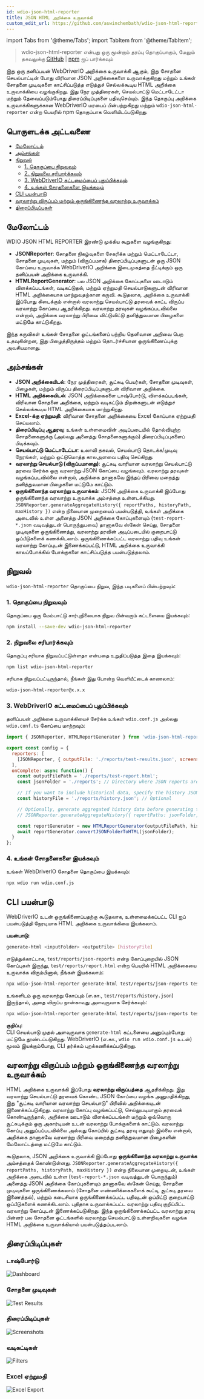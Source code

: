 ```yaml
---
id: wdio-json-html-reporter
title: JSON HTML அறிக்கை உருவாக்கி
custom_edit_url: https://github.com/aswinchembath/wdio-json-html-reporter/edit/main/README.md
---
```


import Tabs from '@theme/Tabs';
import TabItem from '@theme/TabItem';

> wdio-json-html-reporter என்பது ஒரு மூன்றாம் தரப்பு தொகுப்பாகும், மேலும் தகவலுக்கு [GitHub](https://github.com/aswinchembath/wdio-json-html-reporter) | [npm](https://www.npmjs.com/package/wdio-json-html-reporter) ஐப் பார்க்கவும்

இது ஒரு தனிப்பயன் WebDriverIO அறிக்கை உருவாக்கி ஆகும், இது சோதனை செயல்பாட்டின் போது விரிவான JSON அறிக்கைகளை உருவாக்குகிறது மற்றும் உங்கள் சோதனை முடிவுகளை காட்சிப்படுத்த எடுத்துச் செல்லக்கூடிய HTML அறிக்கை உருவாக்கியை வழங்குகிறது. இது நேர முத்திரைகள், செயல்பாட்டு மெட்டாடேட்டா மற்றும் தேவைப்படும்போது திரைப்பிடிப்புகளை பதிவுசெய்யும். இந்த தொகுப்பு அறிக்கை உருவாக்கிகளுக்கான WebDriverIO மரபைப் பின்பற்றுகிறது மற்றும் `wdio-json-html-reporter` என்ற பெயரில் npm தொகுப்பாக வெளியிடப்படுகிறது.

## பொருளடக்க அட்டவணை

- [மேலோட்டம்](#overview)
- [அம்சங்கள்](#features)
- [நிறுவல்](#installation)
  - [1. தொகுப்பை நிறுவவும்](#1-install-the-package)
  - [2. நிறுவலை சரிபார்க்கவும்](#2-verify-installation)
  - [3. WebDriverIO கட்டமைப்பைப் புதுப்பிக்கவும்](#3-update-webdriverio-configuration)
  - [4. உங்கள் சோதனைகளை இயக்கவும்](#4-run-your-tests)
- [CLI பயன்பாடு](#cli-usage)
- [வரலாற்று விருப்பம் மற்றும் ஒருங்கிணைந்த வரலாற்று உருவாக்கம்](#history-option-and-aggregated-history-generation)
- [திரைப்பிடிப்புகள்](#screenshots)

## மேலோட்டம்

WDIO JSON HTML REPORTER இரண்டு முக்கிய கூறுகளை வழங்குகிறது:

- **JSONReporter**: சோதனை நிகழ்வுகளை சேகரிக்க மற்றும் மெட்டாடேட்டா, சோதனை முடிவுகள், மற்றும் (விருப்பமாக) திரைப்பிடிப்புகளுடன் ஒரு JSON கோப்பை உருவாக்க WebDriverIO அறிக்கை இடைமுகத்தை நீட்டிக்கும் ஒரு தனிப்பயன் அறிக்கை உருவாக்கி.
- **HTMLReportGenerator**: பல JSON அறிக்கை கோப்புகளை ஊடாடும் விளக்கப்படங்கள், வடிகட்டுதல், மற்றும் ஏற்றுமதி செயல்பாடுகளுடன் விரிவான HTML அறிக்கையாக மாற்றுவதற்கான கருவி. கூடுதலாக, அறிக்கை உருவாக்கி இப்போது கிடைக்கும் என்றால் வரலாற்று செயல்பாட்டு தரவைக் காட்ட விருப்ப வரலாற்று கோப்பை ஆதரிக்கிறது. வரலாற்று தரவுகள் வழங்கப்படவில்லை என்றால், அறிக்கை வரலாற்று பிரிவை விட்டுவிட்டு தனித்துவமான பிழைகளை மட்டுமே காட்டுகிறது.

இந்த கருவிகள் உங்கள் சோதனை ஓட்டங்களைப் பற்றிய தெளிவான அறிவை பெற உதவுகின்றன, இது பிழைத்திருத்தம் மற்றும் தொடர்ச்சியான ஒருங்கிணைப்புக்கு அவசியமானது.

## அம்சங்கள்

- **JSON அறிக்கையிடல்**: நேர முத்திரைகள், சூட்சுடி பெயர்கள், சோதனை முடிவுகள், பிழைகள், மற்றும் விருப்ப திரைப்பிடிப்புகளுடன் விரிவான அறிக்கை.
- **HTML அறிக்கையிடல்**: JSON அறிக்கைகளை டாஷ்போர்டு, விளக்கப்படங்கள், விரிவான சோதனை அறிக்கை, மற்றும் வடிகட்டும் திறன்களுடன் எடுத்துச் செல்லக்கூடிய HTML அறிக்கையாக மாற்றுகிறது.
- **Excel-க்கு ஏற்றுமதி**: விரிவான சோதனை அறிக்கையை Excel கோப்பாக ஏற்றுமதி செய்யலாம்.
- **திரைப்பிடிப்பு ஆதரவு**: உங்கள் உள்ளமைவின் அடிப்படையில் தோல்வியுற்ற சோதனைகளுக்கு (அல்லது அனைத்து சோதனைகளுக்கும்) திரைப்பிடிப்புகளைப் பிடிக்கவும்.
- **செயல்பாட்டு மெட்டாடேட்டா**: உலாவி தகவல், செயல்பாடு தொடக்க/முடிவு நேரங்கள், மற்றும் ஒட்டுமொத்த காலஅளவை பதிவு செய்கிறது.
- **வரலாற்று செயல்பாடு (விருப்பமானது)**: சூட்சுடி வாரியான வரலாற்று செயல்பாட்டு தரவை சேர்க்க ஒரு வரலாற்று JSON கோப்பை வழங்கவும். வரலாற்று தரவுகள் வழங்கப்படவில்லை என்றால், அறிக்கை தானாகவே இந்தப் பிரிவை மறைத்து தனித்துவமான பிழைகளை மட்டுமே காட்டும்.
- **ஒருங்கிணைந்த வரலாற்று உருவாக்கம்**: JSON அறிக்கை உருவாக்கி இப்போது ஒருங்கிணைந்த வரலாற்று உருவாக்க அம்சத்தை உள்ளடக்கியது. `JSONReporter.generateAggregateHistory({ reportPaths, historyPath, maxHistory })` என்ற நிலையான முறையைப் பயன்படுத்தி, உங்கள் அறிக்கை அடைவில் உள்ள அனைத்து JSON அறிக்கை கோப்புகளையும் (`test-report-*.json` வடிவத்துடன் பொருந்துபவை) தானாகவே ஸ்கேன் செய்து, சோதனை முடிவுகளை ஒருங்கிணைத்து, வரலாற்று தரவின் அடிப்படையில் குறைபாட்டு ஒப்பீடுகளைக் கணக்கிடலாம். ஒருங்கிணைக்கப்பட்ட வரலாற்று பதிவு உங்கள் வரலாற்று கோப்புடன் இணைக்கப்பட்டு, HTML அறிக்கை உருவாக்கி காலப்போக்கில் போக்குகளை காட்சிப்படுத்த பயன்படுத்தலாம்.

## நிறுவல்

`wdio-json-html-reporter` தொகுப்பை நிறுவ, இந்த படிகளைப் பின்பற்றவும்:

### 1. தொகுப்பை நிறுவவும்

தொகுப்பை ஒரு மேம்பாட்டு சார்புநிலையாக நிறுவ பின்வரும் கட்டளையை இயக்கவும்:

```bash
npm install --save-dev wdio-json-html-reporter
```

### 2. நிறுவலை சரிபார்க்கவும்

தொகுப்பு சரியாக நிறுவப்பட்டுள்ளதா என்பதை உறுதிப்படுத்த இதை இயக்கவும்:

```bash
npm list wdio-json-html-reporter
```

சரியாக நிறுவப்பட்டிருந்தால், நீங்கள் இது போன்ற வெளியீட்டைக் காணலாம்:

```bash
wdio-json-html-reporter@x.x.x
```

### 3. WebDriverIO கட்டமைப்பைப் புதுப்பிக்கவும்

தனிப்பயன் அறிக்கை உருவாக்கியைச் சேர்க்க உங்கள் `wdio.conf.js` அல்லது `wdio.conf.ts` கோப்பை மாற்றவும்:

```javascript
import { JSONReporter, HTMLReportGenerator } from 'wdio-json-html-reporter';

export const config = {
  reporters: [
    [JSONReporter, { outputFile: './reports/test-results.json', screenshotOption: 'OnFailure' }],  // Options: "No", "OnFailure", "Full"
  ],
  onComplete: async function() {
    const outputFilePath = './reports/test-report.html';
    const jsonFolder = './reports'; // Directory where JSON reports are saved

    // If you want to include historical data, specify the history JSON file path here.
    const historyFile = './reports/history.json'; // Optional

    // Optionally, generate aggregated history data before generating the HTML report.
    // JSONReporter.generateAggregateHistory({ reportPaths: jsonFolder, historyPath: historyFile });

    const reportGenerator = new HTMLReportGenerator(outputFilePath, historyFile);
    await reportGenerator.convertJSONFolderToHTML(jsonFolder);
  }
};
```

### 4. உங்கள் சோதனைகளை இயக்கவும்

உங்கள் WebDriverIO சோதனை தொகுப்பை இயக்கவும்:

```bash
npx wdio run wdio.conf.js
```

## CLI பயன்பாடு

WebDriverIO உடன் ஒருங்கிணைப்பதற்கு கூடுதலாக, உள்ளமைக்கப்பட்ட CLI ஐப் பயன்படுத்தி நேரடியாக HTML அறிக்கை உருவாக்கியை இயக்கலாம்.

**பயன்பாடு:**

```bash
generate-html <inputFolder> <outputFile> [historyFile]
```

எடுத்துக்காட்டாக, `test/reports/json-reports` என்ற கோப்புறையில் JSON கோப்புகள் இருந்து, `test/reports/report.html` என்ற பெயரில் HTML அறிக்கையை உருவாக்க விரும்பினால், நீங்கள் இயக்கலாம்:

```bash
npx wdio-json-html-reporter generate-html test/reports/json-reports test/reports/report.html
```

உங்களிடம் ஒரு வரலாற்று கோப்பும் (எ.கா., `test/reports/history.json`) இருந்தால், அதை விருப்ப நான்காவது அளவுருவாக சேர்க்கவும்:

```bash
npx wdio-json-html-reporter generate-html test/reports/json-reports test/reports/report.html test/reports/history.json
```

**குறிப்பு:**  
CLI செயல்பாடு முதல் அளவுருவாக `generate-html` கட்டளையை அனுப்பும்போது மட்டுமே தூண்டப்படுகிறது. WebDriverIO (எ.கா., `wdio run wdio.conf.js` உடன்) மூலம் இயக்கும்போது, CLI தர்க்கம் புறக்கணிக்கப்படுகிறது.

## வரலாற்று விருப்பம் மற்றும் ஒருங்கிணைந்த வரலாற்று உருவாக்கம்

HTML அறிக்கை உருவாக்கி இப்போது **வரலாற்று விருப்பத்தை** ஆதரிக்கிறது. இது வரலாற்று செயல்பாட்டு தரவைக் கொண்ட JSON கோப்பை வழங்க அனுமதிக்கிறது, இது "சூட்சுடி வாரியான வரலாற்று செயல்பாடு" பிரிவில் அறிக்கையுடன் இணைக்கப்படுகிறது. வரலாற்று கோப்பு வழங்கப்பட்டு, செல்லுபடியாகும் தரவைக் கொண்டிருந்தால், அறிக்கை ஊடாடும் விளக்கப்படங்கள் மற்றும் ஒவ்வொரு சூட்சுடிக்கும் ஒரு அகார்டியன் உடன் வரலாற்று போக்குகளைக் காட்டும். வரலாற்று கோப்பு அனுப்பப்படவில்லை அல்லது கோப்பில் சூட்சுடி தரவு எதுவும் இல்லை என்றால், அறிக்கை தானாகவே வரலாற்று பிரிவை மறைத்து தனித்துவமான பிழைகளின் மேலோட்டத்தை மட்டுமே காட்டும்.

கூடுதலாக, JSON அறிக்கை உருவாக்கி இப்போது **ஒருங்கிணைந்த வரலாற்று உருவாக்க** அம்சத்தைக் கொண்டுள்ளது. `JSONReporter.generateAggregateHistory({ reportPaths, historyPath, maxHistory })` என்ற நிலையான முறையுடன், உங்கள் அறிக்கை அடைவில் உள்ள (`test-report-*.json` வடிவத்துடன் பொருந்தும்) அனைத்து JSON அறிக்கை கோப்புகளையும் தானாகவே ஸ்கேன் செய்து, சோதனை முடிவுகளை ஒருங்கிணைக்கலாம் (சோதனை எண்ணிக்கைகளைக் கூட்டி, சூட்சுடி தரவை இணைத்தல்), மற்றும் கடைசியாக ஒருங்கிணைக்கப்பட்ட பதிவுடன் ஒப்பிட்டு குறைபாட்டு ஒப்பீடுகளைக் கணக்கிடலாம். புதிதாக உருவாக்கப்பட்ட வரலாற்று பதிவு குறிப்பிட்ட வரலாற்று கோப்புடன் இணைக்கப்படுகிறது. இந்த ஒருங்கிணைக்கப்பட்ட வரலாற்று தரவு பின்னர் பல சோதனை ஓட்டங்களில் வரலாற்று செயல்பாட்டு உள்ளறிவுகளை வழங்க HTML அறிக்கை உருவாக்கியால் பயன்படுத்தப்படலாம்.

## திரைப்பிடிப்புகள்

### டாஷ்போர்டு  
![Dashboard](https://github.com/aswinchembath/wdio-json-html-reporter/blob/main/lib/assets/dashboard.png)

### சோதனை முடிவுகள்  
![Test Results](https://github.com/aswinchembath/wdio-json-html-reporter/blob/main/lib/assets/testdetails.png)

### திரைப்பிடிப்புகள்  
![Screenshots](https://github.com/aswinchembath/wdio-json-html-reporter/blob/main/lib/assets/screesnshots.png)

### வடிகட்டிகள்  
![Filters](https://github.com/aswinchembath/wdio-json-html-reporter/blob/main/lib/assets/filters.png)

### Excel ஏற்றுமதி  
![Excel Export](https://github.com/aswinchembath/wdio-json-html-reporter/blob/main/lib/assets/exportedfile.png)